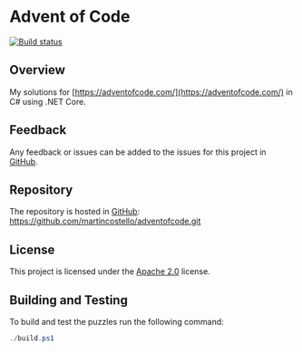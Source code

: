 # Advent of Code

[![Build status](https://github.com/martincostello/adventofcode/workflows/build/badge.svg?branch=master&event=push)](https://github.com/martincostello/adventofcode/actions?query=workflow%3Abuild+branch%3Amaster+event%3Apush)

## Overview

My solutions for [https://adventofcode.com/](https://adventofcode.com/) in C# using .NET Core.

## Feedback

Any feedback or issues can be added to the issues for this project in [GitHub](https://github.com/martincostello/adventofcode/issues).

## Repository

The repository is hosted in [GitHub](https://github.com/martincostello/adventofcode): https://github.com/martincostello/adventofcode.git

## License

This project is licensed under the [Apache 2.0](https://github.com/martincostello/adventofcode/blob/master/LICENSE) license.

## Building and Testing

To build and test the puzzles run the following command:

```powershell
./build.ps1
```
